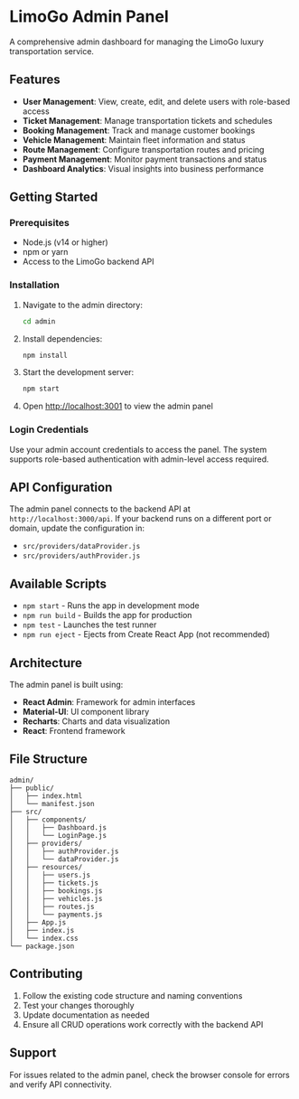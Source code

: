 # LimoGo Admin Panel

A comprehensive admin dashboard for managing the LimoGo luxury transportation service.

## Features

- **User Management**: View, create, edit, and delete users with role-based access
- **Ticket Management**: Manage transportation tickets and schedules
- **Booking Management**: Track and manage customer bookings
- **Vehicle Management**: Maintain fleet information and status
- **Route Management**: Configure transportation routes and pricing
- **Payment Management**: Monitor payment transactions and status
- **Dashboard Analytics**: Visual insights into business performance

## Getting Started

### Prerequisites

- Node.js (v14 or higher)
- npm or yarn
- Access to the LimoGo backend API

### Installation

1. Navigate to the admin directory:
   ```bash
   cd admin
   ```

2. Install dependencies:
   ```bash
   npm install
   ```

3. Start the development server:
   ```bash
   npm start
   ```

4. Open [http://localhost:3001](http://localhost:3001) to view the admin panel

### Login Credentials

Use your admin account credentials to access the panel. The system supports role-based authentication with admin-level access required.

## API Configuration

The admin panel connects to the backend API at `http://localhost:3000/api`. If your backend runs on a different port or domain, update the configuration in:

- `src/providers/dataProvider.js`
- `src/providers/authProvider.js`

## Available Scripts

- `npm start` - Runs the app in development mode
- `npm run build` - Builds the app for production
- `npm test` - Launches the test runner
- `npm run eject` - Ejects from Create React App (not recommended)

## Architecture

The admin panel is built using:

- **React Admin**: Framework for admin interfaces
- **Material-UI**: UI component library
- **Recharts**: Charts and data visualization
- **React**: Frontend framework

## File Structure

```
admin/
├── public/
│   ├── index.html
│   └── manifest.json
├── src/
│   ├── components/
│   │   ├── Dashboard.js
│   │   └── LoginPage.js
│   ├── providers/
│   │   ├── authProvider.js
│   │   └── dataProvider.js
│   ├── resources/
│   │   ├── users.js
│   │   ├── tickets.js
│   │   ├── bookings.js
│   │   ├── vehicles.js
│   │   ├── routes.js
│   │   └── payments.js
│   ├── App.js
│   ├── index.js
│   └── index.css
└── package.json
```

## Contributing

1. Follow the existing code structure and naming conventions
2. Test your changes thoroughly
3. Update documentation as needed
4. Ensure all CRUD operations work correctly with the backend API

## Support

For issues related to the admin panel, check the browser console for errors and verify API connectivity.
